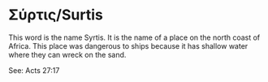 # Σύρτις/Surtis
This word is the name Syrtis. It is the name of a place on the north coast of Africa. This place was dangerous to ships because it has shallow water where they can wreck on the sand.

See: Acts 27:17
